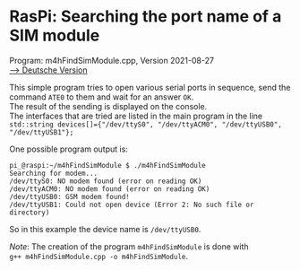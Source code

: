 
# RasPi: Searching the port name of a SIM module
Program: m4hFindSimModule.cpp, Version 2021-08-27   
[--> Deutsche Version](./liesmich.md "Deutsche Version")   

This simple program tries to open various serial ports in sequence, send the command `ATE0` to them and wait for an answer `OK`.   
The result of the sending is displayed on the console.   
The interfaces that are tried are listed in the main program in the line   
`std::string devices[]={"/dev/ttyS0", "/dev/ttyACM0", "/dev/ttyUSB0", "/dev/ttyUSB1"};`   

One possible program output is:   
```   
pi_@raspi:~/m4hFindSimModule $ ./m4hFindSimModule
Searching for modem...
/dev/ttyS0: NO modem found (error on reading OK)
/dev/ttyACM0: NO modem found (error on reading OK)
/dev/ttyUSB0: GSM modem found!
/dev/ttyUSB1: Could not open device (Error 2: No such file or directory)
```   
So in this example the device name is `/dev/ttyUSB0`.   

_Note_: The creation of the program `m4hFindSimModule` is done with   
`g++ m4hFindSimModule.cpp -o m4hFindSimModule`.   
